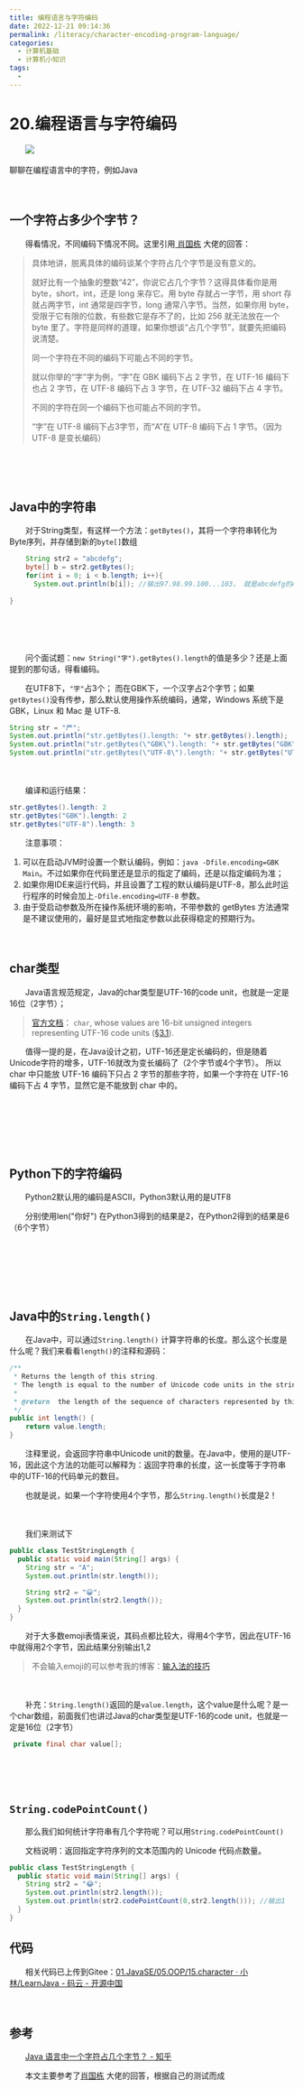 ```yaml
---
title: 编程语言与字符编码
date: 2022-12-21 09:14:36
permalink: /literacy/character-encoding-program-language/
categories:
  - 计算机基础
  - 计算机小知识
tags:
  - 
---
```



# 20.编程语言与字符编码

　　‍![](https://image.peterjxl.com/blog/saber.jpg)

聊聊在编程语言中的字符，例如Java

<!-- more -->

　　‍

## 一个字符占多少个字节？

　　得看情况，不同编码下情况不同。这里引用[ 肖国栋](https://www.zhihu.com/question/27562173/answer/76208352) 大佬的回答：

> 具体地讲，脱离具体的编码谈某个字符占几个字节是没有意义的。
>
> 就好比有一个抽象的整数“42”，你说它占几个字节？这得具体看你是用 byte，short，int，还是 long 来存它。用 byte 存就占一字节，用 short 存就占两字节，int 通常是四字节，long 通常八字节。当然，如果你用 byte，受限于它有限的位数，有些数它是存不了的，比如 256 就无法放在一个 byte 里了。字符是同样的道理，如果你想谈“占几个字节”，就要先把编码说清楚。
>
> 同一个字符在不同的编码下可能占不同的字节。
>
> 就以你举的“字”字为例，“字”在 GBK 编码下占 2 字节，在 UTF-16 编码下也占 2 字节，在 UTF-8 编码下占 3 字节，在 UTF-32 编码下占 4 字节。
>
> 不同的字符在同一个编码下也可能占不同的字节。
>
> “字”在 UTF-8 编码下占3字节，而“A”在 UTF-8 编码下占 1 字节。（因为 UTF-8 是变长编码）

　　‍

　　‍

## Java中的字符串

　　对于String类型，有这样一个方法：`getBytes()`，其将一个字符串转化为Byte序列，并存储到新的`byte[]`数组

```java
    String str2 = "abcdefg";
    byte[] b = str2.getBytes();
    for(int i = 0; i < b.length; i++){
      System.out.println(b[i]); //输出97.98.99.100...103， 就是abcdefg的ASCII码
  
}
```

　　‍

　　‍

　　问个面试题：`new String("字").getBytes().length`的值是多少？还是上面提到的那句话，得看编码。

　　在UTF8下，`"字"`占3个； 而在GBK下，一个汉字占2个字节；如果`getBytes()`没有传参，那么默认使用操作系统编码，通常，Windows 系统下是 GBK，Linux 和 Mac 是 UTF-8.

```java
String str = "严";
System.out.println("str.getBytes().length: "+ str.getBytes().length);
System.out.println("str.getBytes(\"GBK\").length: "+ str.getBytes("GBK").length);
System.out.println("str.getBytes(\"UTF-8\").length: "+ str.getBytes("UTF-8").length);
```

　　‍

　　编译和运行结果：

```java
str.getBytes().length: 2
str.getBytes("GBK").length: 2
str.getBytes("UTF-8").length: 3
```

　　注意事项：

1. 可以在启动JVM时设置一个默认编码，例如：`java -Dfile.encoding=GBK Main`。不过如果你在代码里还是显示的指定了编码，还是以指定编码为准；
2. 如果你用IDE来运行代码，并且设置了工程的默认编码是UTF-8，那么此时运行程序的时候会加上`-Dfile.encoding=UTF-8` 参数。
3. 由于受启动参数及所在操作系统环境的影响，不带参数的 getBytes 方法通常是不建议使用的，最好是显式地指定参数以此获得稳定的预期行为。

　　‍

## char类型

　　Java语言规范规定，Java的char类型是UTF-16的code unit，也就是一定是16位（2字节）；

> [官方文档](https://docs.oracle.com/javase/specs/jls/se8/html/jls-3.html#jls-3.1)： `char`, whose values are 16-bit unsigned integers representing UTF-16 code units ([§3.1](https://docs.oracle.com/javase/specs/jls/se8/html/jls-3.html#jls-3.1 "3.1. Unicode")).

　　值得一提的是，在Java设计之初，UTF-16还是定长编码的，但是随着Unicode字符的增多，UTF-16就改为变长编码了（2个字节或4个字节）。 所以char 中只能放 UTF-16 编码下只占 2 字节的那些字符，如果一个字符在 UTF-16 编码下占 4 字节，显然它是不能放到 char 中的。

　　‍

　　‍

　　‍

## Python下的字符编码

　　Python2默认用的编码是ASCII，Python3默认用的是UTF8

　　分别使用len("你好")  在Python3得到的结果是2，在Python2得到的结果是6（6个字节）

　　‍

　　‍

　　‍

## Java中的`String.length()`

　　在Java中，可以通过`String.length()` 计算字符串的长度。那么这个长度是什么呢？我们来看看`length()`的注释和源码：

```java
/**
 * Returns the length of this string.
 * The length is equal to the number of Unicode code units in the string.
 *
 * @return  the length of the sequence of characters represented by this object.
 */
public int length() {
    return value.length;
}
```

　　注释里说，会返回字符串中Unicode unit的数量。在Java中，使用的是UTF-16，因此这个方法的功能可以解释为：返回字符串的长度，这一长度等于字符串中的UTF-16的代码单元的数目。

　　也就是说，如果一个字符使用4个字节，那么`String.length()`长度是2！

　　‍

　　我们来测试下

```java
public class TestStringLength {
  public static void main(String[] args) {
    String str = "A";
    System.out.println(str.length());

    String str2 = "😀";
    System.out.println(str2.length());
  }
}
```

　　对于大多数emoji表情来说，其码点都比较大，得用4个字节，因此在UTF-16中就得用2个字节，因此结果分别输出1,2

> 不会输入emoji的可以参考我的博客：[输入法的技巧 ](https://www.peterjxl.com/typewriting/typewriting-tips/)

　　‍

　　补充：`String.length()`返回的是`value.length`，这个value是什么呢？是一个char数组，前面我们也讲过Java的char类型是UTF-16的code unit，也就是一定是16位（2字节）

```java
 private final char value[];
```

　　‍

　　‍

## `String.codePointCount()`

　　那么我们如何统计字符串有几个字符呢？可以用`String.codePointCount()`

　　文档说明：返回指定字符序列的文本范围内的 Unicode 代码点数量。

```java
public class TestStringLength {
  public static void main(String[] args) {
    String str2 = "😂";
    System.out.println(str2.length());
    System.out.println(str2.codePointCount(0,str2.length())); //输出1
  }
}
```



## 代码

　　相关代码已上传到Gitee：[01.JavaSE/05.OOP/15.character · 小林/LearnJava - 码云 - 开源中国](https://gitee.com/peterjxl/LearnJava/tree/master/01.JavaSE/05.OOP/15.character)

　　‍

## 参考

　　[Java 语言中一个字符占几个字节？ - 知乎](https://www.zhihu.com/question/27562173/answer/37188642)

　　本文主要参考了[肖国栋](https://www.zhihu.com/question/27562173/answer/76208352) 大佬的回答，根据自己的测试而成

　　‍
